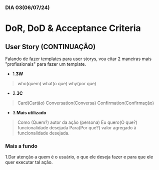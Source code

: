 ### DIA 03(06/07/24)

# DoR, DoD & Acceptance Criteria

## User Story (CONTINUAÇÃO)

Falando de fazer templates para user storys, vou citar 2 maneiras mais "profissionais" para fazer um template.

- 1.**3W**

> who(quem)
> what(o que)
> why(por que)

- 2.**3C**

> Card(Cartão)
> Conversation(Conversa)
> Confirmation(Confirmação)

- 3.**Mais utilizado**

> Como (Quem?) autor da ação (persona)
> Eu quero(O que?) funcionalidade desejada
> Para(Por que?) valor agregado à funcionalidade desejada.

### Mais a fundo

1.Dar atenção a quem é o usuário, o que ele deseja fazer e para que ele quer executar tal ação.
